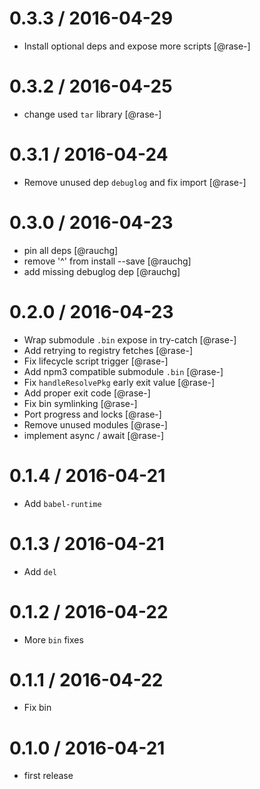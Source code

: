 
0.3.3 / 2016-04-29
==================

  * Install optional deps and expose more scripts [@rase-]

0.3.2 / 2016-04-25
==================

  * change used `tar` library [@rase-]

0.3.1 / 2016-04-24
==================

  * Remove unused dep `debuglog` and fix import [@rase-]

0.3.0 / 2016-04-23
==================

  * pin all deps [@rauchg]
  * remove '^' from install --save [@rauchg]
  * add missing debuglog dep [@rauchg]

0.2.0 / 2016-04-23
==================

  * Wrap submodule `.bin` expose in try-catch [@rase-]
  * Add retrying to registry fetches [@rase-]
  * Fix lifecycle script trigger [@rase-]
  * Add npm3 compatible submodule `.bin` [@rase-]
  * Fix `handleResolvePkg` early exit value [@rase-]
  * Add proper exit code [@rase-]
  * Fix bin symlinking [@rase-]
  * Port progress and locks [@rase-]
  * Remove unused modules [@rase-]
  * implement async / await [@rase-]

0.1.4 / 2016-04-21
==================

  * Add `babel-runtime`

0.1.3 / 2016-04-21
==================

  * Add `del`

0.1.2 / 2016-04-22
==================

  * More `bin` fixes

0.1.1 / 2016-04-22
==================

  * Fix bin

0.1.0 / 2016-04-21
==================

  * first release
